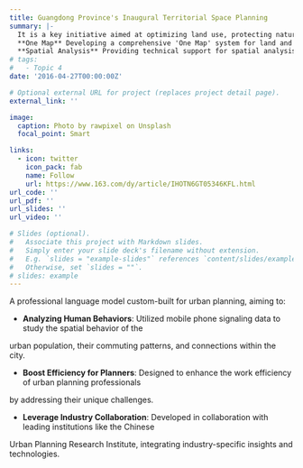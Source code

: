 ```yaml
---
title: Guangdong Province's Inaugural Territorial Space Planning
summary: |-
  It is a key initiative aimed at optimizing land use, protecting natural resources, and fostering sustainable development through strategic regional planning and advanced spatial analysis technologies. My main responsibilities included two critical components:  
  **One Map** Developing a comprehensive 'One Map' system for land and space management, which integrates various geographic and administrative data into a single, accessible mapping platform.   
  **Spatial Analysis** Providing technical support for spatial analysis, utilizing advanced analytical methods and technologies to assess and optimize the use of territorial space across the province.     
# tags:
#   - Topic 4
date: '2016-04-27T00:00:00Z'

# Optional external URL for project (replaces project detail page).
external_link: ''

image:
  caption: Photo by rawpixel on Unsplash
  focal_point: Smart

links:
  - icon: twitter
    icon_pack: fab
    name: Follow
    url: https://www.163.com/dy/article/IHOTN6GT05346KFL.html
url_code: ''
url_pdf: ''
url_slides: ''
url_video: ''

# Slides (optional).
#   Associate this project with Markdown slides.
#   Simply enter your slide deck's filename without extension.
#   E.g. `slides = "example-slides"` references `content/slides/example-slides.md`.
#   Otherwise, set `slides = ""`.
# slides: example
---
```


A professional language model custom-built for urban planning, aiming to:

- **Analyzing Human Behaviors**: Utilized mobile phone signaling data to study the spatial behavior of the

urban population, their commuting patterns, and connections within the city.

- **Boost Efficiency for Planners**: Designed to enhance the work efficiency of urban planning professionals

by addressing their unique challenges.

- **Leverage Industry Collaboration**: Developed in collaboration with leading institutions like the Chinese

Urban Planning Research Institute, integrating industry-specific insights and technologies.